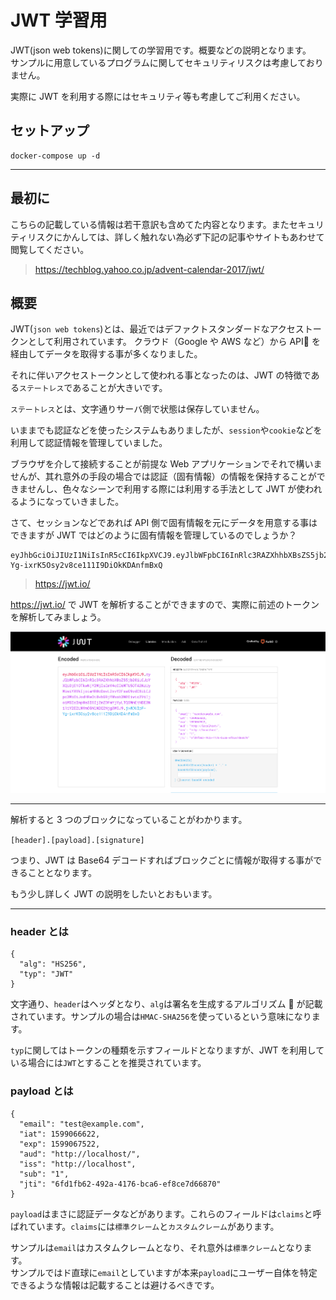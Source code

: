 # JWT 学習用

JWT(json web tokens)に関しての学習用です。概要などの説明となります。  
サンプルに用意しているプログラムに関してセキュリティリスクは考慮しておりません。

実際に JWT を利用する際にはセキュリティ等も考慮してご利用ください。

## セットアップ

```
docker-compose up -d
```

---

## 最初に

こちらの記載している情報は若干意訳も含めてた内容となります。またセキュリティリスクにかんしては、詳しく触れない為必ず下記の記事やサイトもあわせて閲覧してください。

> https://techblog.yahoo.co.jp/advent-calendar-2017/jwt/

## 概要

JWT(`json web tokens`)とは、最近ではデファクトスタンダードなアクセストークンとして利用されています。
クラウド（Google や AWS など）から API を経由してデータを取得する事が多くなりました。

それに伴いアクセストークンとして使われる事となったのは、JWT の特徴である`ステートレス`であることが大きいです。

`ステートレス`とは、文字通りサーバ側で状態は保存していません。

いままでも認証などを使ったシステムもありましたが、`session`や`cookie`などを利用して認証情報を管理していました。

ブラウザを介して接続することが前提な Web アプリケーションでそれで構いませんが、其れ意外の手段の場合では認証（固有情報）の情報を保持することができませんし、色々なシーンで利用する際には利用する手法として JWT が使われるようになっていきました。

さて、セッションなどであれば API 側で固有情報を元にデータを用意する事はできますが JWT ではどのように固有情報を管理しているのでしょうか？

```
eyJhbGciOiJIUzI1NiIsInR5cCI6IkpXVCJ9.eyJlbWFpbCI6InRlc3RAZXhhbXBsZS5jb20iLCJpYXQiOjE1OTkwNjY2MjIsImV4cCI6MTU5OTA2NzUyMiwiYXVkIjoiaHR0cDovL2xvY2FsaG9zdC8iLCJpc3MiOiJodHRwOi8vbG9jYWxob3N0Iiwic3ViIjoiMSIsImp0aSI6IjZmZDFmYjYyLTQ5MmEtNDE3Ni1iY2E2LWVmOGNlN2Q2Njg3MCJ9.jvWDUIpF-Yg-ixrK5Osy2v8ce111I9DiOkKDAnfmBxQ
```

> https://jwt.io/

https://jwt.io/ で JWT を解析することができますので、実際に前述のトークンを解析してみましょう。

![JWTサンプル](./images/jwt.png)

---

解析すると 3 つのブロックになっていることがわかります。

`[header].[payload].[signature]`

つまり、JWT は Base64 デコードすればブロックごとに情報が取得する事ができることとなります。

もう少し詳しく JWT の説明をしたいとおもいます。

---

### header とは

```
{
  "alg": "HS256",
  "typ": "JWT"
}
```

文字通り、`header`はヘッダとなり、`alg`は署名を生成するアルゴリズム  が記載されています。サンプルの場合は`HMAC-SHA256`を使っているという意味になります。

`typ`に関してはトークンの種類を示すフィールドとなりますが、JWT を利用している場合には`JWT`とすることを推奨されています。

### payload とは

```
{
  "email": "test@example.com",
  "iat": 1599066622,
  "exp": 1599067522,
  "aud": "http://localhost/",
  "iss": "http://localhost",
  "sub": "1",
  "jti": "6fd1fb62-492a-4176-bca6-ef8ce7d66870"
}
```

`payload`はまさに認証データなどがあります。これらのフィールドは`claims`と呼ばれています。`claims`には`標準クレーム`と`カスタムクレーム`があります。

サンプルは`email`はカスタムクレームとなり、それ意外は`標準クレーム`となります。  
サンプルではド直球に`email`としていますが本来`payload`にユーザー自体を特定できるような情報は記載することは避けるべきです。
